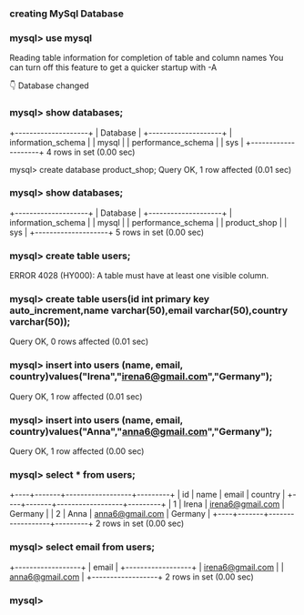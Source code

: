 ### creating MySql Database

### mysql> use mysql
Reading table information for completion of table and column names
You can turn off this feature to get a quicker startup with -A

👇 Database changed
### mysql> show databases;
    
+--------------------+
| Database           |
+--------------------+
| information_schema |
| mysql              |
| performance_schema |
| sys                |
+--------------------+
4 rows in set (0.00 sec)

mysql> create database product_shop;
Query OK, 1 row affected (0.01 sec)

### mysql> show databases;
+--------------------+
| Database           |
+--------------------+
| information_schema |
| mysql              |
| performance_schema |
| product_shop       |
| sys                |
+--------------------+
5 rows in set (0.00 sec)

### mysql> create table users;
ERROR 4028 (HY000): A table must have at least one visible column.
### mysql> create table users(id int primary key auto_increment,name varchar(50),email varchar(50),country varchar(50));
Query OK, 0 rows affected (0.01 sec)

### mysql> insert into users (name, email, country)values("Irena","irena6@gmail.com","Germany");
Query OK, 1 row affected (0.01 sec)

### mysql> insert into users (name, email, country)values("Anna","anna6@gmail.com","Germany");
Query OK, 1 row affected (0.00 sec)

### mysql> select * from users;
+----+-------+------------------+---------+
| id | name  | email            | country |
+----+-------+------------------+---------+
|  1 | Irena | irena6@gmail.com | Germany |
|  2 | Anna  | anna6@gmail.com  | Germany |
+----+-------+------------------+---------+
2 rows in set (0.00 sec)

### mysql> select email from users;
+------------------+
| email            |
+------------------+
| irena6@gmail.com |
| anna6@gmail.com  |
+------------------+
2 rows in set (0.00 sec)

### mysql>